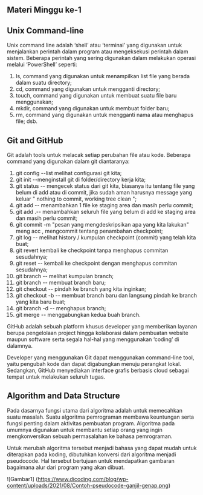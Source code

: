## Materi Minggu ke-1

## Unix Command-line
Unix command line adalah ‘shell’ atau ‘terminal’ yang digunakan untuk menjalankan perintah dalam program atau mengeksekusi perintah dalam sistem. Beberapa perintah yang sering digunakan dalam melakukan operasi melalui ‘PowerShell’ seperti: 

1. ls, command yang digunakan untuk menampilkan list file yang berada dalam suatu directory; 
2. cd, command yang digunakan untuk mengganti directory; 
3. touch, command yang digunakan untuk membuat suatu file baru menggunakan; 
4. mkdir, command yang digunakan untuk membuat folder baru; 
5. rm, command yang digunakan untuk mengganti nama atau menghapus file; dsb.

## Git and GitHub
Git adalah tools untuk melacak setiap perubahan file atau kode. Beberapa command yang digunakan dalam git diantaranya: 

1. git config --list melihat configurasi git kita; 
2. git init --menginstall git di folder/directory kerja kita; 
3. git status --  mengecek status dari git kita, biasanya itu tentang file yang belum di add atau di commit, jika sudah aman harusnya message yang keluar " nothing to commit, working tree clean "; 
4. git add <nama file> --  menambahkan 1 file ke staging area dan masih perlu commit; 
5. git add .-- menambahkan seluruh file yang belum di add ke staging area dan masih perlu commit; 
6. git commit -m "pesan yang mengdeskripsikan apa yang kita lakukan" meng acc , mengcommit tentang penambahan checkpoint; 
7. git log --  melihat history / kumpulan checkpoint (commit) yang telah kita buat; 
8. git revert <nomor commit> kembali ke checkpoint tanpa menghapus commitan sesudahnya; 
9. git reset <nomor commit> -- kembali ke checkpoint dengan menghapus commitan sesudahnya; 
10. git branch -- melihat kumpulan branch; 
11. git branch <nama branch yang di inginkan> --  membuat branch baru; 
12. git checkout <nama branch> --  pindah ke branch yang kita inginkan; 
13. git checkout -b <nama branch> --  membuat branch baru dan langsung pindah ke branch yang kita baru buat; 
14. git branch -d <nama branch> --  menghapus branch; 
15. git merge <nama target branch yang ingin kita tarik> --  menggabungkan kedua buah branch.

GitHub adalah sebuah platform khusus developer yang memberikan layanan berupa pengelolaan project hingga kolaborasi dalam pembuatan website maupun software serta segala hal-hal yang menggunakan ‘coding’ di dalamnya.

Developer yang menggunakan Git dapat menggunakan command-line tool, yaitu pengubah kode dan dapat digabungkan menuju perangkat lokal. Sedangkan, GitHub menyediakan interface grafis berbasis cloud sebagai tempat untuk melakukan seluruh tugas.

## Algorithm and Data Structure
Pada dasarnya fungsi utama dari algoritma adalah untuk memecahkan suatu masalah. Suatu algoritma pemrograman membawa keuntungan serta fungsi penting dalam aktivitas pembuatan program. Algoritma pada umumnya digunakan untuk membantu setiap orang yang ingin mengkonversikan sebuah permasalahan ke bahasa pemrograman.

Untuk merubah algoritma tersebut menjadi bahasa yang dapat mudah untuk diterapkan pada koding, dibutuhkan konversi dari algoritma menjadi pseudocode. Hal tersebut bertujuan untuk mendapatkan gambaran bagaimana alur dari program yang akan dibuat.

![Gambar1] (https://www.dicoding.com/blog/wp-content/uploads/2021/08/Contoh-pseudocode-ganjil-genap.png)



